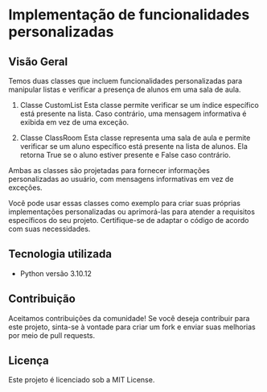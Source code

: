 # Implementação de funcionalidades personalizadas


## Visão Geral

 Temos duas classes que incluem funcionalidades personalizadas para manipular listas e verificar a presença de alunos em uma sala de aula.

1. Classe CustomList
Esta classe permite verificar se um índice específico está presente na lista. Caso contrário, uma mensagem informativa é exibida em vez de uma exceção.

2. Classe ClassRoom
Esta classe representa uma sala de aula e permite verificar se um aluno específico está presente na lista de alunos. Ela retorna True se o aluno estiver presente e False caso contrário.

Ambas as classes são projetadas para fornecer informações personalizadas ao usuário, com mensagens informativas em vez de exceções.

Você pode usar essas classes como exemplo para criar suas próprias implementações personalizadas ou aprimorá-las para atender a requisitos específicos do seu projeto. Certifique-se de adaptar o código de acordo com suas necessidades.


 ## Tecnologia utilizada

- Python versão  3.10.12


## Contribuição

Aceitamos contribuições da comunidade! Se você deseja contribuir para este projeto, sinta-se à vontade para criar um fork e enviar suas melhorias por meio de pull requests.


## Licença

Este projeto é licenciado sob a MIT License.

